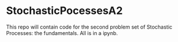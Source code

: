 # StochasticPocessesA2
This repo will contain code for the second problem set of Stochastic Processes: the fundamentals. All is in a ipynb.
